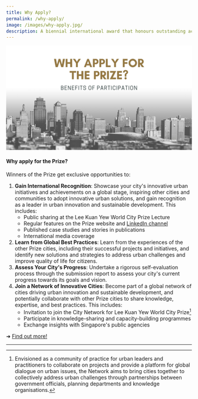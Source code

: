 ```yaml
---
title: Why Apply?
permalink: /why-apply/
image: /images/why-apply.jpg/
description: A biennial international award that honours outstanding achievements and contributions to the creation of liveable, vibrant and sustainable urban communities around the world.
---
```


![Why oh why](/images/why-apply.jpg)

#### **Why apply for the Prize?**

Winners of the Prize get exclusive opportunities to:

1. **Gain International Recognition**: Showcase your city's innovative urban initiatives and achievements on a global stage, inspiring other cities and communities to adopt innovative urban solutions, and gain recognition as a leader in urban innovation and sustainable development. This includes: 
   - Public sharing at the Lee Kuan Yew World City Prize Lecture
   - Regular features on the Prize website and [LinkedIn channel](https://www.linkedin.com/company/worldcityprize/)
   - Published case studies and stories in publications
   - International media coverage
3. **Learn from Global Best Practices**: Learn from the experiences of the other Prize cities, including their successful projects and initiatives, and identify new solutions and strategies to address urban challenges and improve quality of life for citizens.
4. **Assess Your City's Progress**: Undertake a rigorous self-evaluation process through the submission report to assess your city's current progress towards its goals and vision.
5. **Join a Network of Innovative Cities**: Become part of a global network of cities driving urban innovation and sustainable development, and potentially collaborate with other Prize cities to share knowledge, expertise, and best practices. This includes:
   - Invitation to join the City Network for Lee Kuan Yew World City Prize[^1]
   - Participate in knowledge-sharing and capacity-building programmes
   - Exchange insights with Singapore's public agencies 

➜ [Find out more!](/prize-cycle/)

---

[^1]: Envisioned as a community of practice for urban leaders and practitioners to collaborate on projects and provide a platform for global dialogue on urban issues, the Network aims to bring cities together to collectively address urban challenges through partnerships between government officials, planning departments and knowledge organisations.
